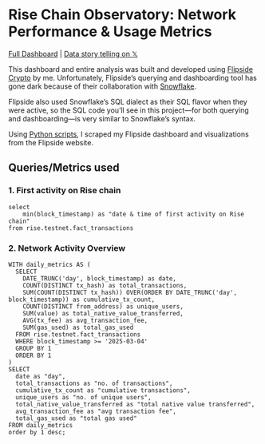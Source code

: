 # Rise Chain Observatory: Network Performance & Usage Metrics
[Full Dashboard](https://joshuatochinwachi.github.io/Rise-chain-project/top-events/index.html) | [Data story telling on 𝕏](https://x.com/defi__josh/status/1914724744252850586)

This dashboard and entire analysis was built and developed using [Flipside Crypto](https://flipsidecrypto.xyz) by me. Unfortunately, Flipside’s querying and dashboarding tool has gone dark because of their collaboration with [Snowflake](https://www.snowflake.com/en/).

Flipside also used Snowflake’s SQL dialect as their SQL flavor when they were active, so the SQL code you’ll see in this project—for both querying and dashboarding—is very similar to Snowflake’s syntax.

Using [Python scripts](https://github.com/joshuatochinwachi/Flipside_dashboard_porter), I scraped my Flipside dashboard and visualizations from the Flipside website.

## Queries/Metrics used

### 1. First activity on Rise chain

```
select 
    min(block_timestamp) as "date & time of first activity on Rise chain"
from rise.testnet.fact_transactions
```

### 2. Network Activity Overview

```
WITH daily_metrics AS (
  SELECT 
    DATE_TRUNC('day', block_timestamp) as date,
    COUNT(DISTINCT tx_hash) as total_transactions,
    SUM(COUNT(DISTINCT tx_hash)) OVER(ORDER BY DATE_TRUNC('day', block_timestamp)) as cumulative_tx_count,
    COUNT(DISTINCT from_address) as unique_users,
    SUM(value) as total_native_value_transferred,
    AVG(tx_fee) as avg_transaction_fee,
    SUM(gas_used) as total_gas_used
  FROM rise.testnet.fact_transactions
  WHERE block_timestamp >= '2025-03-04'
  GROUP BY 1
  ORDER BY 1
)
SELECT 
  date as "day",
  total_transactions as "no. of transactions",
  cumulative_tx_count as "cumulative transactions",
  unique_users as "no. of unique users",
  total_native_value_transferred as "total native value transferred",
  avg_transaction_fee as "avg transaction fee",
  total_gas_used as "total gas used"
FROM daily_metrics
order by 1 desc;
```
